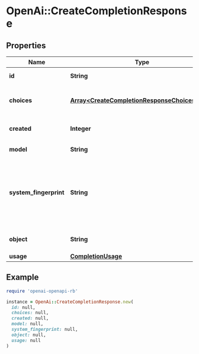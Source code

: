 # OpenAi::CreateCompletionResponse

## Properties

| Name | Type | Description | Notes |
| ---- | ---- | ----------- | ----- |
| **id** | **String** | A unique identifier for the completion. |  |
| **choices** | [**Array&lt;CreateCompletionResponseChoicesInner&gt;**](CreateCompletionResponseChoicesInner.md) | The list of completion choices the model generated for the input prompt. |  |
| **created** | **Integer** | The Unix timestamp (in seconds) of when the completion was created. |  |
| **model** | **String** | The model used for completion. |  |
| **system_fingerprint** | **String** | This fingerprint represents the backend configuration that the model runs with.  Can be used in conjunction with the &#x60;seed&#x60; request parameter to understand when backend changes have been made that might impact determinism.  | [optional] |
| **object** | **String** | The object type, which is always \&quot;text_completion\&quot; |  |
| **usage** | [**CompletionUsage**](CompletionUsage.md) |  | [optional] |

## Example

```ruby
require 'openai-openapi-rb'

instance = OpenAi::CreateCompletionResponse.new(
  id: null,
  choices: null,
  created: null,
  model: null,
  system_fingerprint: null,
  object: null,
  usage: null
)
```

